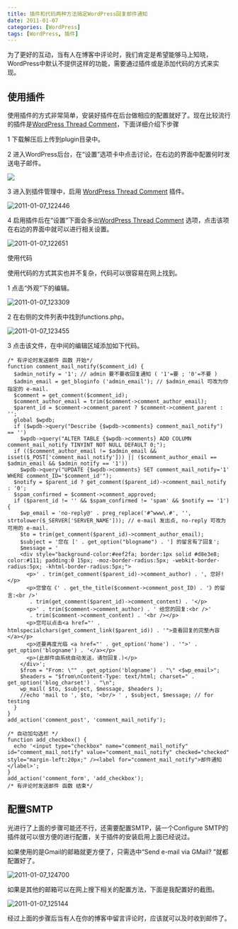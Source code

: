 ```yaml
---
title: 插件和代码两种方法搞定WordPress回复邮件通知
date: 2011-01-07
categories: [WordPress]
tags: [WordPress, 插件]
---
```


为了更好的互动，当有人在博客中评论时，我们肯定是希望能够马上知晓，WordPress中默认不提供这样的功能，需要通过插件或是添加代码的方式来实现。

## 使用插件

使用插件的方式非常简单，安装好插件在后台做相应的配置就好了。现在比较流行的插件是[WordPress Thread Comment](http://wordpress.org/extend/plugins/wordpress-thread-comment/)，下面详细介绍下步骤

1 下载解压后上传到plugin目录中。

2 进入WordPress后台，在“设置”选项卡中点击讨论，在右边的界面中配置何时发送电子邮件。

![](http://fwhyy.com/img/post/14721743963120.jpg)

3 进入到插件管理中，启用 [WordPress Thread Comment](http://wordpress.org/extend/plugins/wordpress-thread-comment/) 插件。

![2011-01-07_122446](http://fwhyy.com/img/post/2011-01-07_122446.gif)

4 启用插件后在“设置”下面会多出[WordPress Thread Comment](http://wordpress.org/extend/plugins/wordpress-thread-comment/) 选项，点击该项在右边的界面中就可以进行相关设置。

![2011-01-07_122651](http://fwhyy.com/img/post/2011-01-07_122651.gif)

使用代码

使用代码的方式其实也并不复杂，代码可以很容易在网上找到。

1 点击“外观”下的编辑。

![2011-01-07_123309](http://fwhyy.com/img/post/2011-01-07_123309.gif)

2 在右侧的文件列表中找到functions.php。

![2011-01-07_123455](http://fwhyy.com/img/post/2011-01-07_123455.gif)

3 点击该文件，在中间的编辑区域添加如下代码。

```
/* 有评论时发送邮件 函数 开始*/
function comment_mail_notify($comment_id) {
  $admin_notify = '1'; // admin 要不要收回复通知 ( '1'=要 ; '0'=不要 )
  $admin_email = get_bloginfo ('admin_email'); // $admin_email 可改为你指定的 e-mail.
  $comment = get_comment($comment_id);
  $comment_author_email = trim($comment->comment_author_email);
  $parent_id = $comment->comment_parent ? $comment->comment_parent : '';
  global $wpdb;
  if ($wpdb->query("Describe {$wpdb->comments} comment_mail_notify") == '')
    $wpdb->query("ALTER TABLE {$wpdb->comments} ADD COLUMN comment_mail_notify TINYINT NOT NULL DEFAULT 0;");
  if (($comment_author_email != $admin_email && isset($_POST['comment_mail_notify'])) || ($comment_author_email == $admin_email && $admin_notify == '1'))
    $wpdb->query("UPDATE {$wpdb->comments} SET comment_mail_notify='1' WHERE comment_ID='$comment_id'");
  $notify = $parent_id ? get_comment($parent_id)->comment_mail_notify : '0';
  $spam_confirmed = $comment->comment_approved;
  if ($parent_id != '' && $spam_confirmed != 'spam' && $notify == '1') {
    $wp_email = 'no-reply@' . preg_replace('#^www\.#', '', strtolower($_SERVER['SERVER_NAME'])); // e-mail 发出点, no-reply 可改为可用的 e-mail.
    $to = trim(get_comment($parent_id)->comment_author_email);
    $subject = '您在 [' . get_option("blogname") . '] 的留言有了回复';
    $message = '
    <div style="background-color:#eef2fa; border:1px solid #d8e3e8; color:#111; padding:0 15px; -moz-border-radius:5px; -webkit-border-radius:5px; -khtml-border-radius:5px;">
      <p>' . trim(get_comment($parent_id)->comment_author) . ', 您好!</p>
      <p>您曾在《' . get_the_title($comment->comment_post_ID) . '》的留言:<br />'
       . trim(get_comment($parent_id)->comment_content) . '</p>
      <p>' . trim($comment->comment_author) . ' 给您的回复:<br />'
       . trim($comment->comment_content) . '<br /></p>
      <p>您可以点击<a href="' . htmlspecialchars(get_comment_link($parent_id)) . '">查看回复的完整內容</a></p>
      <p>还要再度光临 <a href="' . get_option('home') . '">' . get_option('blogname') . '</a></p>
      <p>(此邮件由系统自动发送，请勿回复.)</p>
    </div>';
    $from = "From: \"" . get_option('blogname') . "\" <$wp_email>";
    $headers = "$from\nContent-Type: text/html; charset=" . get_option('blog_charset') . "\n";
    wp_mail( $to, $subject, $message, $headers );
    //echo 'mail to ', $to, '<br/> ' , $subject, $message; // for testing
  }
}
add_action('comment_post', 'comment_mail_notify');

/* 自动加勾选栏 */
function add_checkbox() {
  echo '<input type="checkbox" name="comment_mail_notify" id="comment_mail_notify" value="comment_mail_notify" checked="checked" style="margin-left:20px;" /><label for="comment_mail_notify">邮件通知</label>';
}
add_action('comment_form', 'add_checkbox');
/* 有评论时发送邮件 函数 结束*/
```

## 配置SMTP

光进行了上面的步骤可能还不行，还需要配置SMTP，装一个Configure SMTP的插件就可以很方便的进行配置，关于插件的安装启用上面已经说过。

如果使用的是Gmail的邮箱就更方便了，只需选中“Send e-mail via GMail?   ”就都配置好了。

![2011-01-07_124700](http://fwhyy.com/img/post/2011-01-07_124700.gif)

如果是其他的邮箱可以在网上搜下相关的配置方法，下面是我配置好的截图。

![2011-01-07_125144](http://fwhyy.com/img/post/2011-01-07_125144.gif)

经过上面的步骤后当有人在你的博客中留言评论时，应该就可以及时收到邮件了。


